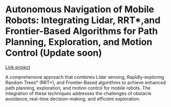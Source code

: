 # Autonomous Navigation of Mobile Robots: Integrating Lidar, RRT*,and Frontier-Based Algorithms for Path Planning, Exploration, and Motion Control (Update soon)
[Link project](https://eric-nguyen1402.github.io/autonomous-navigation.github.io/)

A comprehensive approach that combines Lidar sensing, Rapidly-exploring Random Trees* (RRT*), and Frontier-Based algorithms to achieve enhanced path planning, exploration, and motion control for mobile robots. The integration of these techniques addresses the challenges of obstacle avoidance, real-time decision-making, and efficient exploration.
